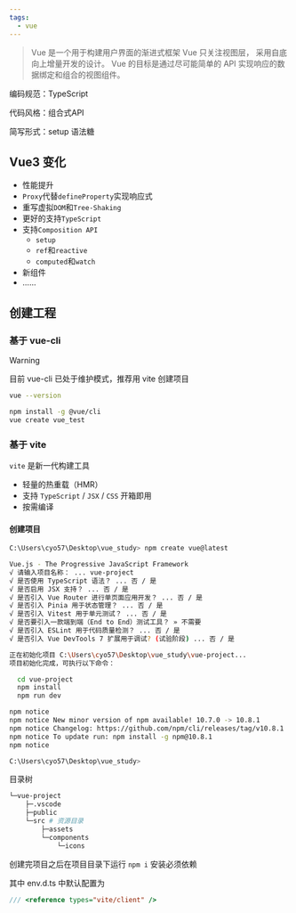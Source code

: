 ```yaml
---
tags:
  - vue
---
```


> Vue 是一个用于构建用户界面的渐进式框架
> Vue 只关注视图层， 采用自底向上增量开发的设计。
> Vue 的目标是通过尽可能简单的 API 实现响应的数据绑定和组合的视图组件。

编码规范：TypeScript

代码风格：组合式API

简写形式：setup 语法糖

## Vue3 变化

- 性能提升
- `Proxy`代替`defineProperty`实现响应式
- 重写虚拟`DOM`和`Tree-Shaking`
- 更好的支持`TypeScript`
- 支持`Composition API`
	- `setup`
	- `ref`和`reactive`
	- `computed`和`watch`
- 新组件
- ......

## 创建工程

### 基于 vue-cli

>[!warning]
>目前 vue-cli 已处于维护模式，推荐用 vite 创建项目

```bash
vue --version

npm install -g @vue/cli
vue create vue_test
```
### 基于 vite

`vite` 是新一代构建工具
- 轻量的热重载（HMR）
- 支持 `TypeScript` / `JSX` / `CSS` 开箱即用
- 按需编译

#### 创建项目

```bash
C:\Users\cyo57\Desktop\vue_study> npm create vue@latest

Vue.js - The Progressive JavaScript Framework
√ 请输入项目名称： ... vue-project
√ 是否使用 TypeScript 语法？ ... 否 / 是
√ 是否启用 JSX 支持？ ... 否 / 是
√ 是否引入 Vue Router 进行单页面应用开发？ ... 否 / 是
√ 是否引入 Pinia 用于状态管理？ ... 否 / 是
√ 是否引入 Vitest 用于单元测试？ ... 否 / 是
√ 是否要引入一款端到端（End to End）测试工具？ » 不需要
√ 是否引入 ESLint 用于代码质量检测？ ... 否 / 是
√ 是否引入 Vue DevTools 7 扩展用于调试? (试验阶段) ... 否 / 是

正在初始化项目 C:\Users\cyo57\Desktop\vue_study\vue-project...
项目初始化完成，可执行以下命令：

  cd vue-project
  npm install
  npm run dev

npm notice
npm notice New minor version of npm available! 10.7.0 -> 10.8.1
npm notice Changelog: https://github.com/npm/cli/releases/tag/v10.8.1
npm notice To update run: npm install -g npm@10.8.1
npm notice

C:\Users\cyo57\Desktop\vue_study>
```

目录树
```bash
└─vue-project
    ├─.vscode
    ├─public
	└─src # 资源目录
        ├─assets
        └─components
            └─icons
```

创建完项目之后在项目目录下运行 `npm i` 安装必须依赖

其中 env.d.ts 中默认配置为
```typescript
/// <reference types="vite/client" />
```